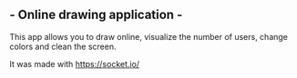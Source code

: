 <h2> - Online drawing application - </h2>

This app allows you to draw online, visualize the number of users, change colors and clean the screen.

It was made with https://socket.io/
